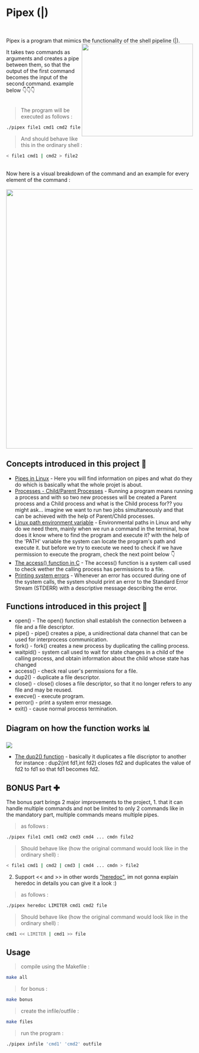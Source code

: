 <h1> Pipex (|) </h1>
</br>

Pipex is a program that mimics the functionality of the shell pipeline (|).
<img width="300" height="250" align="right" src="https://user-images.githubusercontent.com/113459534/227326275-6968e417-c73e-4e2b-ad3b-f2d9df554572.jpeg"/>

It takes two commands as arguments and creates a pipe between them, so that the output of the first command becomes the input of the second command. example below 👇👇👇
</br>
</br>
> The program will be executed as follows :

```bash
./pipex file1 cmd1 cmd2 file2
```
> And should behave like this in the ordinary shell :
```bash
< file1 cmd1 | cmd2 > file2 
```
</br>
Now here is a visual breakdown of the command and an example for every element of the command :
</br>
</br>
<img width="1000" height="700" src="https://user-images.githubusercontent.com/113459534/227591534-22839aaa-d0cd-49d7-a496-cff18d2830f4.jpg"/>

## Concepts introduced in this project 🔮
- [Pipes in Linux](https://www.liquidweb.com/kb/how-to-use-linux-pipe-for-redirection/#:~:text=A%20pipe%20is%20a%20form,placed%20between%20any%20two%20commands.) - Here you will find information on pipes and what do they do which is basically what the whole projet is about.
- [Processes - Child/Parent Processes](https://www.geeksforgeeks.org/difference-between-process-parent-process-and-child-process/) - Running a program means running a process and with so two new processes will be created a Parent process and a Child process and what is the Child process for?? you might ask... imagine we want to run two jobs simultaneously and that can be achieved with the help of Parent/Child processes.
- [Linux path environment variable](https://linuxconfig.org/linux-path-environment-variable) - Environmental paths in Linux and why do we need them, mainly when we run a command in the terminal, how does it know where to find the program and execute it? with the help of the 'PATH' variable the system can locate the program's path and execute it. but before we try to execute we need to check if we have permission to execute the program, check the next point below 👇
- [The access() function in C](https://www.informit.com/articles/article.aspx?p=23618&seqNum=3#:~:text=The%20access%20system%20call%20determines,access%20call%20takes%20two%20arguments.) - The access() function is a system call used to check wether the calling process has permissions to a file.
- [Printing system errors](https://man7.org/linux/man-pages/man3/perror.3.html) - Whenever an error has occured during one of the system calls, the system should print an error to the Standard Error Stream (STDERR) with a descriptive message describing the error.

## Functions introduced in this project 🔮
- open() -  The open() function shall establish the connection between a file and a file descriptor.
- pipe() -  pipe() creates a pipe, a unidirectional data channel that can be used for interprocess communication.
- fork() -  fork() creates a new process by duplicating the calling process.
- waitpid() - system call used to wait for state changes in a child of the calling process, and obtain information about the child whose state has changed
- access()  - check real user's permissions for a file.
- dup2() -  duplicate a file descriptor.
- close() - close() closes a file descriptor, so that it no longer refers to any file and may be reused.
- execve() -  execute program.
- perror() -  print a system error message.
- exit() -   cause normal process termination.

## Diagram on how the function works 📊
<img src="https://user-images.githubusercontent.com/113459534/227723305-02700bfb-dcd6-433c-85f9-3ed648d369e5.jpg"/>

-  [The dup2() function](https://www.ibm.com/docs/en/i/7.3?topic=ssw_ibm_i_73/apis/dup2.html) - basically it duplicates a file discriptor to another for instance : dup2(int fd1,int fd2) closes fd2 and duplicates the value of fd2 to fd1 so that fd1 becomes fd2.


## BONUS Part ✚
The bonus part brings 2 major improvements to the project, 1. that it can handle multiple commands and not be limited to only 2 commands like in the mandatory part, multiple commands means multiple pipes.
> as follows :
```bash
./pipex file1 cmd1 cmd2 cmd3 cmd4 ... cmdn file2
```
> Should behave like (how the original command would look like in the ordinary shell) :
```bash
< file1 cmd1 | cmd2 | cmd3 | cmd4 ... cmdn > file2
```


2. Support << and >> in other words ["heredoc"](https://linuxize.com/post/bash-heredoc/), im not gonna explain heredoc in details you can give it a look :)
> as follows :
```bash
./pipex heredoc LIMITER cmd1 cmd2 file
```
> Should behave like (how the original command would look like in the ordinary shell) :
```bash
cmd1 << LIMITER | cmd1 >> file
```

## Usage
> compile using the Makefile :

```bash
make all
```

> for bonus :

```bash
make bonus
```

> create the infile/outfile :
```bash
make files
```
> run the program : 
```bash
./pipex infile 'cmd1' 'cmd2' outfile
```
